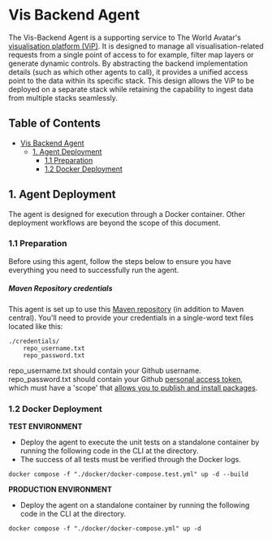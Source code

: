 # Vis Backend Agent

The Vis-Backend Agent is a supporting service to The World Avatar's [visualisation platform (ViP)](https://github.com/cambridge-cares/TheWorldAvatar/tree/main/web/twa-vis-platform). It is designed to manage all visualisation-related requests from a single point of access to for example, filter map layers or generate dynamic controls. By abstracting the backend implementation details (such as which other agents to call), it provides a unified access point to the data within its specific stack. This design allows the ViP to be deployed on a separate stack while retaining the capability to ingest data from multiple stacks seamlessly.

## Table of Contents

- [Vis Backend Agent](#vis-backend-agent)
  - [1. Agent Deployment](#1-agent-deployment)
    - [1.1 Preparation](#11-preparation)
    - [1.2 Docker Deployment](#12-docker-deployment)

## 1. Agent Deployment

The agent is designed for execution through a Docker container. Other deployment workflows are beyond the scope of this document.

### 1.1 Preparation

Before using this agent, follow the steps below to ensure you have everything you need to successfully run the agent.

##### Maven Repository credentials

This agent is set up to use this [Maven repository](https://maven.pkg.github.com/cambridge-cares/TheWorldAvatar/) (in addition to Maven central).
You'll need to provide your credentials in a single-word text files located like this:

```
./credentials/
    repo_username.txt
    repo_password.txt
```

repo_username.txt should contain your Github username. repo_password.txt should contain your Github [personal access token](https://docs.github.com/en/github/authenticating-to-github/creating-a-personal-access-token),
which must have a 'scope' that [allows you to publish and install packages](https://docs.github.com/en/packages/working-with-a-github-packages-registry/working-with-the-apache-maven-registry#authenticating-to-github-packages).

### 1.2 Docker Deployment

**TEST ENVIRONMENT**

- Deploy the agent to execute the unit tests on a standalone container by running the following code in the CLI at the <root> directory.
- The success of all tests must be verified through the Docker logs.

```
docker compose -f "./docker/docker-compose.test.yml" up -d --build
```

**PRODUCTION ENVIRONMENT**

- Deploy the agent on a standalone container by running the following code in the CLI at the <root> directory.

```
docker compose -f "./docker/docker-compose.yml" up -d
```
